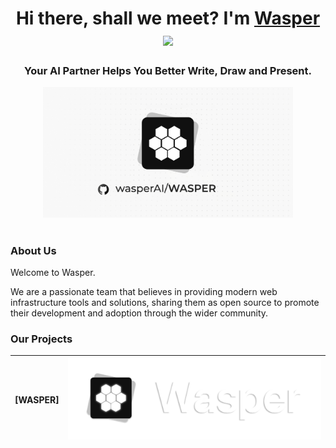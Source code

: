 <h1 align="center">Hi there, shall we meet? I'm <a href="https://wasper.app/" target="_blank">Wasper</a> 
<img src="https:/WasperAI/github.com/blackcater/blackcater/raw/main/images/Hi.gif" height="32"/></h1>
<h3 align="center">Your AI Partner Helps You Better Write, Draw and Present.</h3>

<div align="center">
<img src="https://github.com/WasperAI/.github/blob/main/images/cover.png" width="400" alt="toEverything Logo" />
</div>

<h1 align="center"></h1>

### About Us

Welcome to Wasper.

We are a passionate team that believes in providing modern web infrastructure tools and solutions, sharing them as open source to promote their development and adoption through the wider community.

### Our Projects



|   [WASPER]   |           <a href="https://github.com/WasperAI/wasper" target="blank"><picture style="width: 500px"><source media="(prefers-color-scheme: light)" srcset="https://github.com/WasperAI/.github/blob/main/images/1.svg" /><source media="(prefers-color-scheme: dark)" srcset="https://github.com/WasperAI/.github/blob/main/images/1.svg" /><img src="https://github.com/WasperAI/.github/blob/main/images/1.svg" width="500" alt="Wasper Logo" /></picture></a>            |
| :----------: | :--------------------------------------------------------------------------------------------------------------------------------------------------------------------------------------------------------------------------------------------------------------------------------------------------------------------------------------------------------------------------------: |

